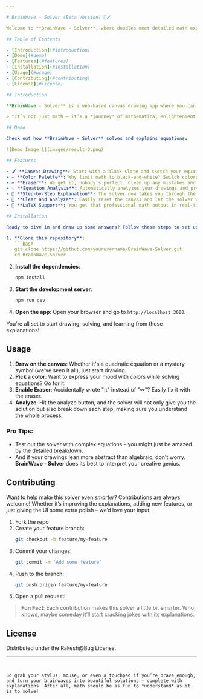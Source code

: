 ```yaml
---

# BrainWave - Solver (Beta Version) 🧠🖊️

Welcome to **BrainWave - Solver**, where doodles meet detailed math explanations! This project takes your canvas drawings and not only solves the equations, but now walks you through the solution *step-by-step* like a math teacher who’s had just the right amount of coffee. Ready to solve equations with the flick of your wrist (or mouse)? Let’s get started!

## Table of Contents

- [Introduction](#introduction)
- [Demo](#demo)
- [Features](#features)
- [Installation](#installation)
- [Usage](#usage)
- [Contributing](#contributing)
- [License](#license)

## Introduction

**BrainWave - Solver** is a web-based canvas drawing app where you can channel your inner mathematician by sketching symbols, expressions, or just some questionable math doodles. This project uses its power to recognize and solve these drawings – but wait, it gets even better! The latest version of **BrainWave - Solver** doesn't just throw the answer at you; it gives you a full explanation of how it got there. Say goodbye to "the answer is 42" and hello to “Here’s *why* the answer is 42.”

> "It’s not just math – it’s a *journey* of mathematical enlightenment." 

## Demo

Check out how **BrainWave - Solver** solves and explains equations:

![Demo Image 1](images/result-3.png)

## Features

- 🖌️ **Canvas Drawing**: Start with a blank slate and sketch your equations like the mathematical artist you are.
- ✏️ **Color Palette**: Why limit math to black-and-white? Switch colors and make your math *pop*.
- ✂️ **Eraser**: We get it, nobody’s perfect. Clean up any mistakes and start fresh with the eraser tool.
- 💡 **Equation Analysis**: Automatically analyzes your drawings and provides clean LaTeX output for professional math representation.
- 📜 **Step-by-Step Explanation**: The solver now takes you through the *how* and *why* of the solution, not just the final answer. Because we believe in teaching, not just telling.
- 🚀 **Clear and Analyze**: Easily reset the canvas and let the solver work its magic again and again.
- 🧮 **LaTeX Support**: You get that professional math output in real-time, ensuring your equations not only solve correctly but *look* right too.

## Installation

Ready to dive in and draw up some answers? Follow these steps to set up **BrainWave - Solver**:

1. **Clone this repository**:
   ```bash
   git clone https://github.com/yourusername/BrainWave-Solver.git
   cd BrainWave-Solver
   ```

2. **Install the dependencies**:
   ```bash
   npm install
   ```

3. **Start the development server**:
   ```bash
   npm run dev
   ```

4. **Open the app**: Open your browser and go to `http://localhost:3000`.

You're all set to start drawing, solving, and learning from those explanations!

## Usage

1. **Draw on the canvas**: Whether it's a quadratic equation or a mystery symbol (we’ve seen it all), just start drawing.
2. **Pick a color**: Want to express your mood with colors while solving equations? Go for it.
3. **Enable Eraser**: Accidentally wrote "π" instead of "∞"? Easily fix it with the eraser.
4. **Analyze**: Hit the analyze button, and the solver will not only give you the solution but also break down each step, making sure you understand the whole process.

### Pro Tips:
- Test out the solver with complex equations – you might just be amazed by the detailed breakdown.
- And if your drawings lean more abstract than algebraic, don't worry. **BrainWave - Solver** does its best to interpret your creative genius.

## Contributing

Want to help make this solver even *smarter*? Contributions are always welcome! Whether it’s improving the explanations, adding new features, or just giving the UI some extra polish – we’d love your input.

1. Fork the repo
2. Create your feature branch:
   ```bash
   git checkout -b feature/my-feature
   ```
3. Commit your changes:
   ```bash
   git commit -m 'Add some feature'
   ```
4. Push to the branch:
   ```bash
   git push origin feature/my-feature
   ```
5. Open a pull request!

> **Fun Fact**: Each contribution makes this solver a little bit smarter. Who knows, maybe someday it’ll start cracking jokes with its explanations.

## License

Distributed under the Rakesh@Bug License.

---
```


So grab your stylus, mouse, or even a touchpad if you’re brave enough, and turn your brainwaves into beautiful solutions – complete with explanations. After all, math should be as fun to *understand* as it is to solve!

